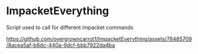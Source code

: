 # ImpacketEverything
Script used to call for different impacket commands


https://github.com/overgrowncarrot1/ImpacketEverything/assets/78485709/8acea5af-b6dc-440a-9dcf-bbb7922da4ba

